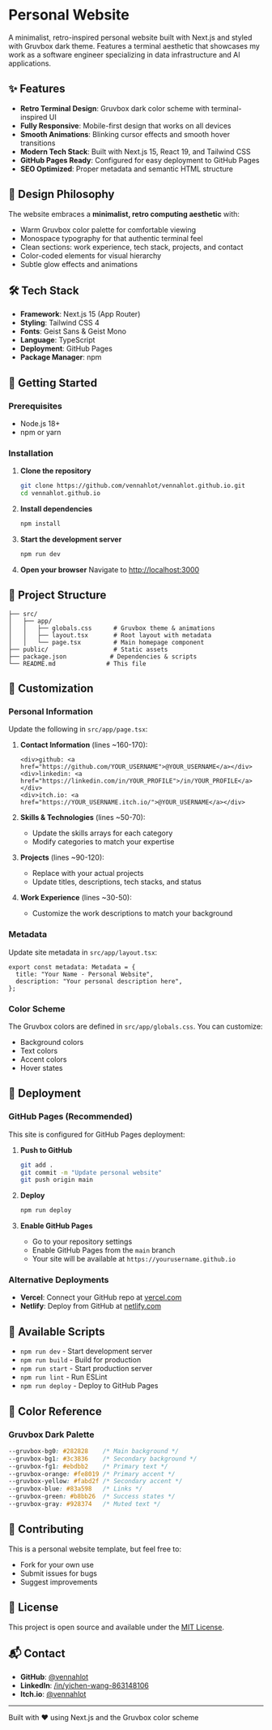 # Personal Website

A minimalist, retro-inspired personal website built with Next.js and styled with Gruvbox dark theme. Features a terminal aesthetic that showcases my work as a software engineer specializing in data infrastructure and AI applications.

## ✨ Features

- **Retro Terminal Design**: Gruvbox dark color scheme with terminal-inspired UI
- **Fully Responsive**: Mobile-first design that works on all devices
- **Smooth Animations**: Blinking cursor effects and smooth hover transitions
- **Modern Tech Stack**: Built with Next.js 15, React 19, and Tailwind CSS
- **GitHub Pages Ready**: Configured for easy deployment to GitHub Pages
- **SEO Optimized**: Proper metadata and semantic HTML structure

## 🎨 Design Philosophy

The website embraces a **minimalist, retro computing aesthetic** with:
- Warm Gruvbox color palette for comfortable viewing
- Monospace typography for that authentic terminal feel
- Clean sections: work experience, tech stack, projects, and contact
- Color-coded elements for visual hierarchy
- Subtle glow effects and animations

## 🛠️ Tech Stack

- **Framework**: Next.js 15 (App Router)
- **Styling**: Tailwind CSS 4
- **Fonts**: Geist Sans & Geist Mono
- **Language**: TypeScript
- **Deployment**: GitHub Pages
- **Package Manager**: npm

## 🚀 Getting Started

### Prerequisites

- Node.js 18+ 
- npm or yarn

### Installation

1. **Clone the repository**
   ```bash
   git clone https://github.com/vennahlot/vennahlot.github.io.git
   cd vennahlot.github.io
   ```

2. **Install dependencies**
   ```bash
   npm install
   ```

3. **Start the development server**
   ```bash
   npm run dev
   ```

4. **Open your browser**
   Navigate to [http://localhost:3000](http://localhost:3000)

## 📁 Project Structure

```
├── src/
│   ├── app/
│   │   ├── globals.css      # Gruvbox theme & animations
│   │   ├── layout.tsx       # Root layout with metadata
│   │   └── page.tsx         # Main homepage component
├── public/                  # Static assets
├── package.json            # Dependencies & scripts
└── README.md              # This file
```

## 🎯 Customization

### Personal Information

Update the following in `src/app/page.tsx`:

1. **Contact Information** (lines ~160-170):
   ```tsx
   <div>github: <a href="https://github.com/YOUR_USERNAME">@YOUR_USERNAME</a></div>
   <div>linkedin: <a href="https://linkedin.com/in/YOUR_PROFILE">/in/YOUR_PROFILE</a></div>
   <div>itch.io: <a href="https://YOUR_USERNAME.itch.io/">@YOUR_USERNAME</a></div>
   ```

2. **Skills & Technologies** (lines ~50-70):
   - Update the skills arrays for each category
   - Modify categories to match your expertise

3. **Projects** (lines ~90-120):
   - Replace with your actual projects
   - Update titles, descriptions, tech stacks, and status

4. **Work Experience** (lines ~30-50):
   - Customize the work descriptions to match your background

### Metadata

Update site metadata in `src/app/layout.tsx`:
```tsx
export const metadata: Metadata = {
  title: "Your Name - Personal Website",
  description: "Your personal description here",
};
```

### Color Scheme

The Gruvbox colors are defined in `src/app/globals.css`. You can customize:
- Background colors
- Text colors  
- Accent colors
- Hover states

## 🚀 Deployment

### GitHub Pages (Recommended)

This site is configured for GitHub Pages deployment:

1. **Push to GitHub**
   ```bash
   git add .
   git commit -m "Update personal website"
   git push origin main
   ```

2. **Deploy**
   ```bash
   npm run deploy
   ```

3. **Enable GitHub Pages**
   - Go to your repository settings
   - Enable GitHub Pages from the `main` branch
   - Your site will be available at `https://yourusername.github.io`

### Alternative Deployments

- **Vercel**: Connect your GitHub repo at [vercel.com](https://vercel.com)
- **Netlify**: Deploy from GitHub at [netlify.com](https://netlify.com)

## 📝 Available Scripts

- `npm run dev` - Start development server
- `npm run build` - Build for production  
- `npm run start` - Start production server
- `npm run lint` - Run ESLint
- `npm run deploy` - Deploy to GitHub Pages

## 🎨 Color Reference

### Gruvbox Dark Palette
```css
--gruvbox-bg0: #282828    /* Main background */
--gruvbox-bg1: #3c3836    /* Secondary background */
--gruvbox-fg1: #ebdbb2    /* Primary text */
--gruvbox-orange: #fe8019 /* Primary accent */
--gruvbox-yellow: #fabd2f /* Secondary accent */
--gruvbox-blue: #83a598   /* Links */
--gruvbox-green: #b8bb26  /* Success states */
--gruvbox-gray: #928374   /* Muted text */
```

## 🤝 Contributing

This is a personal website template, but feel free to:
- Fork for your own use
- Submit issues for bugs
- Suggest improvements

## 📄 License

This project is open source and available under the [MIT License](LICENSE).

## 📬 Contact

- **GitHub**: [@vennahlot](https://github.com/vennahlot)
- **LinkedIn**: [/in/yichen-wang-863148106](https://www.linkedin.com/in/yichen-wang-863148106)
- **Itch.io**: [@vennahlot](https://vennahlot.itch.io/)

---

Built with ❤️ using Next.js and the Gruvbox color scheme
